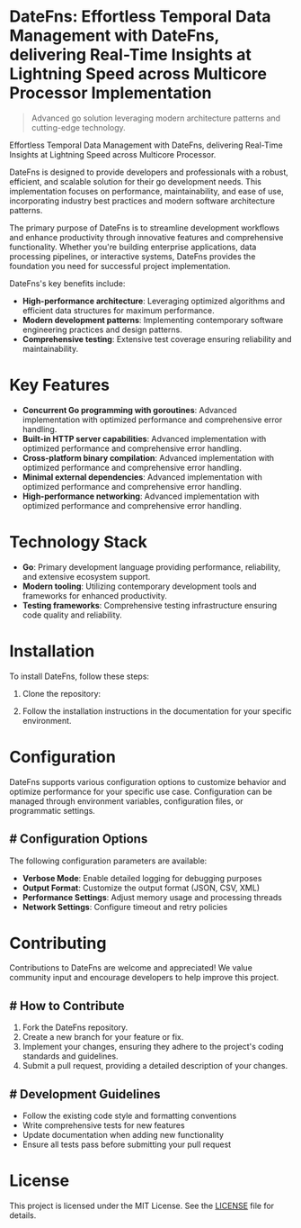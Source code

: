<!-- fallback_DateFns_20251001193245_12284 -->

# DateFns: Effortless Temporal Data Management with DateFns, delivering Real-Time Insights at Lightning Speed across Multicore Processor Implementation
> Advanced go solution leveraging modern architecture patterns and cutting-edge technology.

Effortless Temporal Data Management with DateFns, delivering Real-Time Insights at Lightning Speed across Multicore Processor.

DateFns is designed to provide developers and professionals with a robust, efficient, and scalable solution for their go development needs. This implementation focuses on performance, maintainability, and ease of use, incorporating industry best practices and modern software architecture patterns.

The primary purpose of DateFns is to streamline development workflows and enhance productivity through innovative features and comprehensive functionality. Whether you're building enterprise applications, data processing pipelines, or interactive systems, DateFns provides the foundation you need for successful project implementation.

DateFns's key benefits include:

* **High-performance architecture**: Leveraging optimized algorithms and efficient data structures for maximum performance.
* **Modern development patterns**: Implementing contemporary software engineering practices and design patterns.
* **Comprehensive testing**: Extensive test coverage ensuring reliability and maintainability.

# Key Features

* **Concurrent Go programming with goroutines**: Advanced implementation with optimized performance and comprehensive error handling.
* **Built-in HTTP server capabilities**: Advanced implementation with optimized performance and comprehensive error handling.
* **Cross-platform binary compilation**: Advanced implementation with optimized performance and comprehensive error handling.
* **Minimal external dependencies**: Advanced implementation with optimized performance and comprehensive error handling.
* **High-performance networking**: Advanced implementation with optimized performance and comprehensive error handling.

# Technology Stack

* **Go**: Primary development language providing performance, reliability, and extensive ecosystem support.
* **Modern tooling**: Utilizing contemporary development tools and frameworks for enhanced productivity.
* **Testing frameworks**: Comprehensive testing infrastructure ensuring code quality and reliability.

# Installation

To install DateFns, follow these steps:

1. Clone the repository:


2. Follow the installation instructions in the documentation for your specific environment.

# Configuration

DateFns supports various configuration options to customize behavior and optimize performance for your specific use case. Configuration can be managed through environment variables, configuration files, or programmatic settings.

## # Configuration Options

The following configuration parameters are available:

* **Verbose Mode**: Enable detailed logging for debugging purposes
* **Output Format**: Customize the output format (JSON, CSV, XML)
* **Performance Settings**: Adjust memory usage and processing threads
* **Network Settings**: Configure timeout and retry policies

# Contributing

Contributions to DateFns are welcome and appreciated! We value community input and encourage developers to help improve this project.

## # How to Contribute

1. Fork the DateFns repository.
2. Create a new branch for your feature or fix.
3. Implement your changes, ensuring they adhere to the project's coding standards and guidelines.
4. Submit a pull request, providing a detailed description of your changes.

## # Development Guidelines

* Follow the existing code style and formatting conventions
* Write comprehensive tests for new features
* Update documentation when adding new functionality
* Ensure all tests pass before submitting your pull request

# License

This project is licensed under the MIT License. See the [LICENSE](https://github.com/weiquan98/DateFns/blob/main/LICENSE) file for details.
